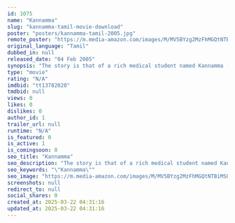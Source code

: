 ```yaml
---
id: 1075
name: "Kannamma"
slug: "kannamma-tamil-movie-download"
poster: "posters/kannamma-tamil-2005.jpg"
remote_poster: "https://m.media-amazon.com/images/M/MV5BYzg2MzFhMGQtNTBiMS00NjFhLThmNTktZDhiZGVmMzAyMTA5XkEyXkFqcGdeQXVyMTEzNzg0Mjkx._V1_SX300.jpg"
original_language: "Tamil"
dubbed_in: null
released_date: "04 Feb 2005"
synopsis: "The story is that of a rich medical student named Kannamma (Meena), who falls in love with Anandan (Prem Kumar) after he saves her from an acid attack by her driver Babu (Karate Raja). Anand's friend Madan (Bose Venkat) becomes Ka..."
type: "movie"
rating: "N/A"
imdbid: "tt13782020"
tmdbid: null
views: 0
likes: 0
dislikes: 0
author_id: 1
trailer_url: null
runtime: "N/A"
is_featured: 0
is_active: 1
is_comingsoon: 0
seo_title: "Kannamma"
seo_description: "The story is that of a rich medical student named Kannamma (Meena), who falls in love with Anandan (Prem Kumar) after he saves her from an acid attack by her driver Babu (Karate Raja). Anand's friend Madan (Bose Venkat) becomes Ka..."
seo_keywords: "\"Kannamma\""
seo_image: "https://m.media-amazon.com/images/M/MV5BYzg2MzFhMGQtNTBiMS00NjFhLThmNTktZDhiZGVmMzAyMTA5XkEyXkFqcGdeQXVyMTEzNzg0Mjkx._V1_SX300.jpg"
screenshots: null
redirect_to: null
social_shares: 0
created_at: 2025-03-22 04:31:16
updated_at: 2025-03-22 04:31:16
---
```



